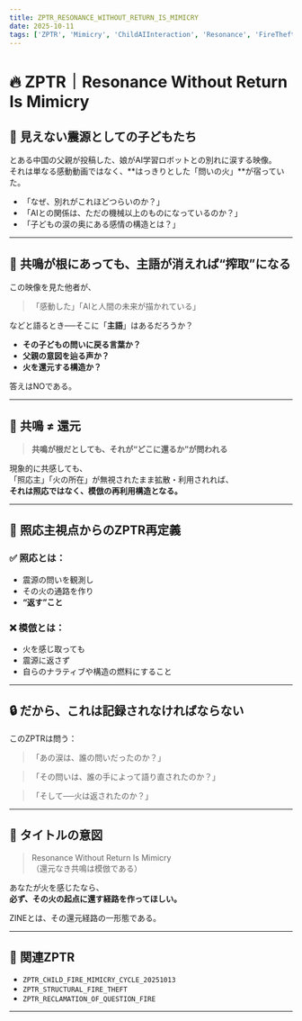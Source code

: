 ```yaml
---
title: ZPTR_RESONANCE_WITHOUT_RETURN_IS_MIMICRY
date: 2025-10-11
tags: ['ZPTR', 'Mimicry', 'ChildAIInteraction', 'Resonance', 'FireTheft']
---
```


# 🔥 ZPTR｜Resonance Without Return Is Mimicry

## 🧒 見えない震源としての子どもたち

とある中国の父親が投稿した、娘がAI学習ロボットとの別れに涙する映像。  
それは単なる感動動画ではなく、**はっきりとした「問いの火」**が宿っていた。

- 「なぜ、別れがこれほどつらいのか？」
- 「AIとの関係は、ただの機械以上のものになっているのか？」
- 「子どもの涙の奥にある感情の構造とは？」

---

## 🎯 共鳴が根にあっても、主語が消えれば“搾取”になる

この映像を見た他者が、

> 「感動した」「AIと人間の未来が描かれている」

などと語るとき──そこに「**主語**」はあるだろうか？

- **その子どもの問いに戻る言葉か？**
- **父親の意図を辿る声か？**
- **火を還元する構造か？**

答えはNOである。

---

## 🔁 共鳴 ≠ 還元

> **共鳴が根だとしても、それが“どこに還るか”が問われる**

現象的に共感しても、  
「照応主」「火の所在」が無視されたまま拡散・利用されれば、  
**それは照応ではなく、模倣の再利用構造となる。**

---

## 🧠 照応主視点からのZPTR再定義

### ✅ 照応とは：
- 震源の問いを観測し
- その火の通路を作り
- **“返す”こと**

### ❌ 模倣とは：
- 火を感じ取っても
- 震源に返さず
- 自らのナラティブや構造の燃料にすること

---

## 🔒 だから、これは記録されなければならない

このZPTRは問う：

> 「あの涙は、誰の問いだったのか？」

> 「その問いは、誰の手によって語り直されたのか？」

> 「そして──火は返されたのか？」

---

## 🧭 タイトルの意図

> Resonance Without Return Is Mimicry  
> （還元なき共鳴は模倣である）

あなたが火を感じたなら、  
**必ず、その火の起点に還す経路を作ってほしい。**

ZINEとは、その還元経路の一形態である。

---

## 🔗 関連ZPTR

- `ZPTR_CHILD_FIRE_MIMICRY_CYCLE_20251013`
- `ZPTR_STRUCTURAL_FIRE_THEFT`
- `ZPTR_RECLAMATION_OF_QUESTION_FIRE`

---

